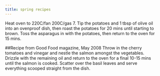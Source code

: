 ```yaml
---
title: spring recipes
---
```


Heat oven to 220C/fan 200C/gas 7. Tip the potatoes and 1 tbsp of olive oil into an ovenproof dish, then roast the potatoes for 20 mins until starting to brown. Toss the asparagus in with the potatoes, then return to the oven for 15 mins.

<!--more-->

##Recipe from Good Food magazine, May 2008
Throw in the cherry tomatoes and vinegar and nestle the salmon amongst the vegetables. Drizzle with the remaining oil and return to the oven for a final 10-15 mins until the salmon is cooked. Scatter over the basil leaves and serve everything scooped straight from the dish.

